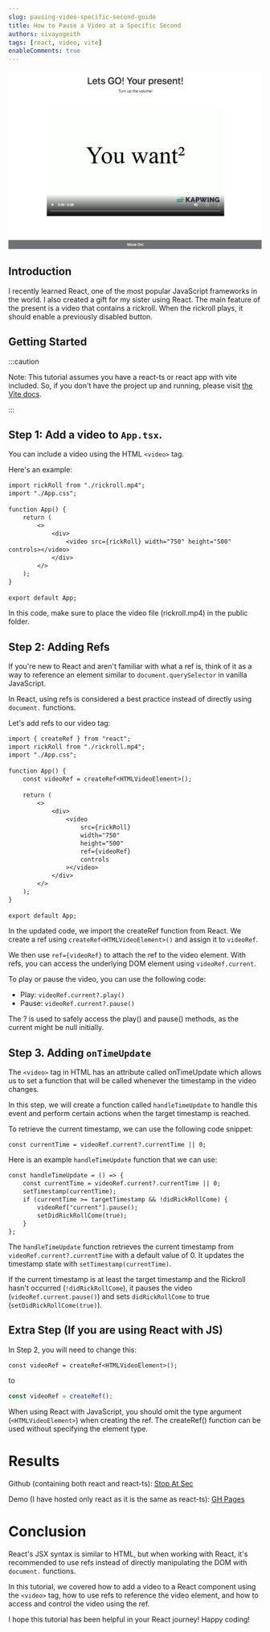 ```yaml
---
slug: pausing-video-specific-second-guide
title: How to Pause a Video at a Specific Second
authors: sivayogeith
tags: [react, video, vite]
enableComments: true
---
```


![My Present to my Sister](./blog-images/my-present.png)

## Introduction

I recently learned React, one of the most popular JavaScript frameworks in the
world. I also created a gift for my sister using React. The main feature of the
present is a video that contains a rickroll. When the rickroll plays, it should
enable a previously disabled button.

## Getting Started

:::caution

Note: This tutorial assumes you have a react-ts or react app with vite included.
So, if you don't have the project up and running, please visit
[the Vite docs](https://vitejs.dev/guide/#scaffolding-your-first-vite-project).

:::

## Step 1: Add a video to `App.tsx`.

You can include a video using the HTML `<video>` tag.

Here's an example:

```tsx
import rickRoll from "./rickroll.mp4";
import "./App.css";

function App() {
	return (
		<>
			<div>
				<video src={rickRoll} width="750" height="500" controls></video>
			</div>
		</>
	);
}

export default App;
```

In this code, make sure to place the video file (rickroll.mp4) in the public
folder.

## Step 2: Adding Refs

If you're new to React and aren't familiar with what a ref is, think of it as a
way to reference an element similar to `document.querySelector` in vanilla
JavaScript.

In React, using refs is considered a best practice instead of directly using
`document.` functions.

Let's add refs to our video tag:

```tsx
import { createRef } from "react";
import rickRoll from "./rickroll.mp4";
import "./App.css";

function App() {
	const videoRef = createRef<HTMLVideoElement>();

	return (
		<>
			<div>
				<video
					src={rickRoll}
					width="750"
					height="500"
					ref={videoRef}
					controls
				></video>
			</div>
		</>
	);
}

export default App;
```

In the updated code, we import the createRef function from React. We create a
ref using `createRef<HTMLVideoElement>()` and assign it to `videoRef`.

We then use `ref={videoRef}` to attach the ref to the video element. With refs,
you can access the underlying DOM element using `videoRef.current`.

To play or pause the video, you can use the following code:

-   Play: `videoRef.current?.play()`
-   Pause: `videoRef.current?.pause()`

The ? is used to safely access the play() and pause() methods, as the current
might be null initially.

## Step 3. Adding `onTimeUpdate`

The `<video>` tag in HTML has an attribute called onTimeUpdate which allows us
to set a function that will be called whenever the timestamp in the video
changes.

In this step, we will create a function called `handleTimeUpdate` to handle this
event and perform certain actions when the target timestamp is reached.

To retrieve the current timestamp, we can use the following code snippet:

```tsx
const currentTime = videoRef.current?.currentTime || 0;
```

Here is an example `handleTimeUpdate` function that we can use:

```tsx
const handleTimeUpdate = () => {
	const currentTime = videoRef.current?.currentTime || 0;
	setTimestamp(currentTime);
	if (currentTime >= targetTimestamp && !didRickRollCome) {
		videoRef["current"].pause();
		setDidRickRollCome(true);
	}
};
```

The `handleTimeUpdate` function retrieves the current timestamp from
`videoRef.current?.currentTime` with a default value of 0. It updates the
timestamp state with `setTimestamp(currentTime)`.

If the current timestamp is at least the target timestamp and the Rickroll
hasn't occurred (`!didRickRollCome`), it pauses the video
(`videoRef.current.pause()`) and sets `didRickRollCome` to true
(`setDidRickRollCome(true)`).

## Extra Step (If you are using React with JS)

In Step 2, you will need to change this:

```tsx
const videoRef = createRef<HTMLVideoElement>();
```

to

```jsx
const videoRef = createRef();
```

When using React with JavaScript, you should omit the type argument
(`<HTMLVideoElement>`) when creating the ref. The createRef() function can be
used without specifying the element type.

# Results

Github (containing both react and react-ts):
[Stop At Sec](https://github.com/Sivayogeith/stop-at-sec)

Demo (I have hosted only react as it is the same as react-ts):
[GH Pages](https://sivayogeith.github.io/stop-at-sec/)

# Conclusion

React's JSX syntax is similar to HTML, but when working with React, it's
recommended to use refs instead of directly manipulating the DOM with
`document.` functions.

In this tutorial, we covered how to add a video to a React component using the
`<video>` tag, how to use refs to reference the video element, and how to access
and control the video using the ref.

I hope this tutorial has been helpful in your React journey! Happy coding!
